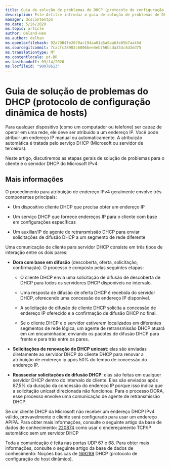 ```yaml
---
title: Guia de solução de problemas do DHCP (protocolo de configuração dinâmica de hosts)
description: Este Artilce introduz o guia de solução de problemas de DHCP.
manager: dcscontentpm
ms.date: 5/26/2020
ms.topic: article
author: Deland-Han
ms.author: delhan
ms.openlocfilehash: 92a7984fe2070ac194aa01a5a9aa63e85b7aa45d
ms.sourcegitcommit: 7cacfc38982c6006bee4eb756bcda353c4d3dd75
ms.translationtype: MT
ms.contentlocale: pt-BR
ms.lasthandoff: 09/14/2020
ms.locfileid: "90078613"
---
```

# <a name="troubleshooting-guide-for-dynamic-host-configuration-protocol-dhcp"></a>Guia de solução de problemas do DHCP (protocolo de configuração dinâmica de hosts)

Para qualquer dispositivo (como um computador ou telefone) ser capaz de operar em uma rede, ele deve ser atribuído a um endereço IP. Você pode atribuir um endereço IP manual ou automaticamente. A atribuição automática é tratada pelo serviço DHCP (Microsoft ou servidor de terceiros).

Neste artigo, discutiremos as etapas gerais de solução de problemas para o cliente e o servidor DHCP do Microsoft IPv4.

## <a name="more-information"></a>Mais informações

O procedimento para atribuição de endereço IPv4 geralmente envolve três componentes principais:

- Um dispositivo cliente DHCP que precisa obter um endereço IP

- Um serviço DHCP que fornece endereços IP para o cliente com base em configurações específicas

- Um auxiliar/IP de agente de retransmissão DHCP para enviar solicitações de difusão DHCP a um segmento de rede diferente

Uma comunicação de cliente para servidor DHCP consiste em três tipos de interação entre os dois pares:

- **Dora com base em difusão** (descoberta, oferta, solicitação, confirmação). O processo é composto pelas seguintes etapas:

    - O cliente DHCP envia uma solicitação de difusão de descoberta de DHCP para todos os servidores DHCP disponíveis no intervalo.

    - Uma resposta de difusão de oferta DHCP é recebida do servidor DHCP, oferecendo uma concessão de endereço IP disponível.

    - A solicitação de difusão de cliente DHCP solicita a concessão de endereço IP oferecido e a confirmação de difusão DHCP no final.

    - Se o cliente DHCP e o servidor estiverem localizados em diferentes segmentos de rede lógica, um agente de retransmissão DHCP atuará em um encaminhador, enviando os pacotes de difusão DHCP para frente e para trás entre os pares.

- **Solicitações de renovação de DHCP unicast**: elas são enviadas diretamente ao servidor DHCP do cliente DHCP para renovar a atribuição de endereço ip após 50% do tempo de concessão do endereço IP.

- **Reassociar solicitações de difusão DHCP**: elas são feitas em qualquer servidor DHCP dentro do intervalo do cliente. Eles são enviados após 87,5% da duração da concessão do endereço IP porque isso indica que a solicitação unicast direcionada não funcionou. Para o processo DORA, esse processo envolve uma comunicação de agente de retransmissão DHCP.

Se um cliente DHCP da Microsoft não receber um endereço DHCP IPv4 válido, provavelmente o cliente será configurado para usar um endereço APIPA. Para obter mais informações, consulte o seguinte artigo da base de dados de conhecimento: [220874](https://support.microsoft.com/help/220874) como usar o endereçamento TCP/IP automático sem um servidor DHCP

Toda a comunicação é feita nas portas UDP 67 e 68. Para obter mais informações, consulte o seguinte artigo da base de dados de conhecimento: Noções básicas de [169289](https://support.microsoft.com/help/169289) DHCP (protocolo de configuração de host dinâmico).